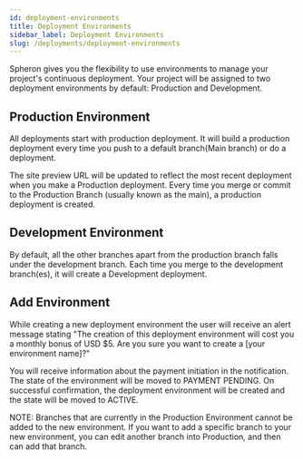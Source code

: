 ```yaml
---
id: deployment-environments
title: Deployment Environments
sidebar_label: Deployment Environments
slug: /deployments/deployment-environments
---
```


Spheron gives you the flexibility to use environments to manage your project's continuous deployment. Your project will be assigned to two deployment environments by default: Production and Development.

## Production Environment

All deployments start with production deployment. It will build a production deployment every time you push to a default branch(Main branch) or do a deployment.

The site preview URL will be updated to reflect the most recent deployment when you make a Production deployment. Every time you merge or commit to the Production Branch (usually known as the main), a production deployment is created.

## Development Environment

By default, all the other branches apart from the production branch falls under the development branch. Each time you merge to the development branch(es), it will create a Development deployment.

## Add Environment

While creating a new deployment environment the user will receive an alert message stating "The creation of this deployment environment will cost you a monthly bonus of USD $5. Are you sure you want to create a [your environment name]?"

You will receive information about the payment initiation in the notification. The state of the environment will be moved to PAYMENT PENDING.
On successful confirmation, the deployment environment will be created and the state will be moved to ACTIVE.

NOTE: Branches that are currently in the Production Environment cannot be added to the new environment. If you want to add a specific branch to your new environment, you can edit another branch into Production, and then can add that branch.
